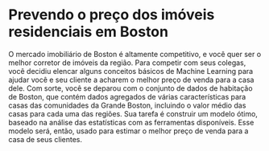 # Prevendo o preço dos imóveis residenciais em Boston
O mercado imobiliário de Boston é altamente competitivo, e você quer ser o melhor corretor de imóveis da região. Para competir com seus colegas, você decidiu elencar alguns conceitos básicos de Machine Learning para ajudar você e seu cliente a acharem o melhor preço de venda para a casa dele. Com sorte, você se deparou com o conjunto de dados de habitação de Boston, que contém dados agregados de várias características para casas das comunidades da Grande Boston, incluindo o valor médio das casas para cada uma das regiões. Sua tarefa é construir um modelo ótimo, baseado na análise das estatísticas com as ferramentas disponíveis. Esse modelo será, então, usado para estimar o melhor preço de venda para a casa de seus clientes.
